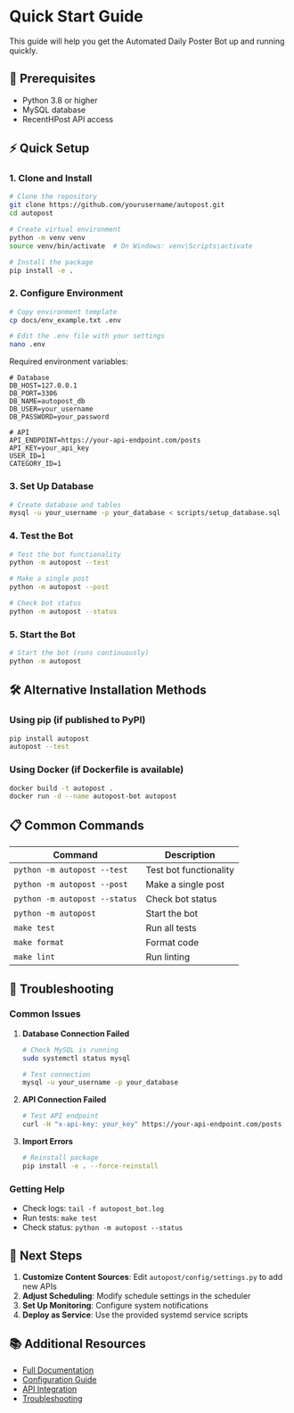 # Quick Start Guide

This guide will help you get the Automated Daily Poster Bot up and running quickly.

## 🚀 Prerequisites

- Python 3.8 or higher
- MySQL database
- RecentHPost API access

## ⚡ Quick Setup

### 1. Clone and Install

```bash
# Clone the repository
git clone https://github.com/yourusername/autopost.git
cd autopost

# Create virtual environment
python -m venv venv
source venv/bin/activate  # On Windows: venv\Scripts\activate

# Install the package
pip install -e .
```

### 2. Configure Environment

```bash
# Copy environment template
cp docs/env_example.txt .env

# Edit the .env file with your settings
nano .env
```

Required environment variables:
```env
# Database
DB_HOST=127.0.0.1
DB_PORT=3306
DB_NAME=autopost_db
DB_USER=your_username
DB_PASSWORD=your_password

# API
API_ENDPOINT=https://your-api-endpoint.com/posts
API_KEY=your_api_key
USER_ID=1
CATEGORY_ID=1
```

### 3. Set Up Database

```bash
# Create database and tables
mysql -u your_username -p your_database < scripts/setup_database.sql
```

### 4. Test the Bot

```bash
# Test the bot functionality
python -m autopost --test

# Make a single post
python -m autopost --post

# Check bot status
python -m autopost --status
```

### 5. Start the Bot

```bash
# Start the bot (runs continuously)
python -m autopost
```

## 🛠️ Alternative Installation Methods

### Using pip (if published to PyPI)

```bash
pip install autopost
autopost --test
```

### Using Docker (if Dockerfile is available)

```bash
docker build -t autopost .
docker run -d --name autopost-bot autopost
```

## 📋 Common Commands

| Command | Description |
|---------|-------------|
| `python -m autopost --test` | Test bot functionality |
| `python -m autopost --post` | Make a single post |
| `python -m autopost --status` | Check bot status |
| `python -m autopost` | Start the bot |
| `make test` | Run all tests |
| `make format` | Format code |
| `make lint` | Run linting |

## 🔧 Troubleshooting

### Common Issues

1. **Database Connection Failed**
   ```bash
   # Check MySQL is running
   sudo systemctl status mysql
   
   # Test connection
   mysql -u your_username -p your_database
   ```

2. **API Connection Failed**
   ```bash
   # Test API endpoint
   curl -H "x-api-key: your_key" https://your-api-endpoint.com/posts
   ```

3. **Import Errors**
   ```bash
   # Reinstall package
   pip install -e . --force-reinstall
   ```

### Getting Help

- Check logs: `tail -f autopost_bot.log`
- Run tests: `make test`
- Check status: `python -m autopost --status`

## 🎯 Next Steps

1. **Customize Content Sources**: Edit `autopost/config/settings.py` to add new APIs
2. **Adjust Scheduling**: Modify schedule settings in the scheduler
3. **Set Up Monitoring**: Configure system notifications
4. **Deploy as Service**: Use the provided systemd service scripts

## 📚 Additional Resources

- [Full Documentation](README.md)
- [Configuration Guide](README.md#configuration)
- [API Integration](README.md#api-integration)
- [Troubleshooting](README.md#troubleshooting) 